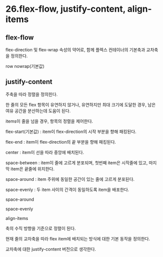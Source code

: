 # 26.flex-flow, justify-content, align-items

## flex-flow

flex-direction 및 flex-wrap 속성의 약어로, 함께 플렉스 컨테이너의 기본축과 교차축을 정의한다.

row nowrap(기본값)

## justify-content

주축을 따라 정렬을 정의힌다.

한 줄의 모든 flex 항목이 유연하지 않거나, 유연하지만 최대 크기에 도달한 경우, 남은 여유 공간을 분산하는데 도움이 된다.

items이 줄을 넘을 경우, 항목의 정렬을 제어한다.

flex-start(기본값) : item이 flex-direction의 시작 부분을 향해 패킹된다. 

flex-end : item이 flex-direction의 끝 부분을 향해 패킹된다. 

center : item이 선을 따라 중앙에 배치된다.

space-between : item이 줄에 고르게 분포되며, 첫번째 item은 시작줄에 있고, 마지막 item은 끝줄에 위치한다.

space-around : item 주위에 동일한 공간이 있는 줄에 고르게 분포된다.

space-evenly : 두 item 사이의 간격이 동일하도록 item을 배포한다.

space-around

space-evenly

align-items

축의 수직 방향을 기준으로 정렬이 된다.

현재 줄의 교차축을 따라 flex item에 배치되는 방식에 대한 기본 동작을 정의한다.

교차축에 대한 justify-content 버전으로 생각한다.